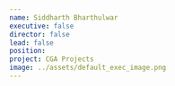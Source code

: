 ```yaml
---
name: Siddharth Bharthulwar
executive: false
director: false
lead: false
position:  
project: CGA Projects
image: ../assets/default_exec_image.png
---
```

